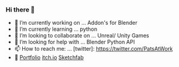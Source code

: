 ### Hi there 👋

- 🔭 I’m currently working on ...      Addon's for Blender
- 🌱 I’m currently learning ...        python
- 💪 I’m looking to collaborate on ... Unreal/ Unity Games
- 🤔 I’m looking for help with ...     Blender Python API 
- 📫 How to reach me: ...              [twitter]: https://twitter.com/PatsAtWork
- 💨 [Portfolio](https://orourkepatrick.wixsite.com/portfolio)  [itch.io](https://patatucf.itch.io/)  [Sketchfab](https://sketchfab.com/ORourkePatrick)
